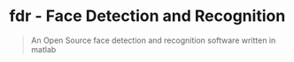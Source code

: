 # fdr - Face Detection and Recognition
> An Open Source face detection and recognition software written in matlab



